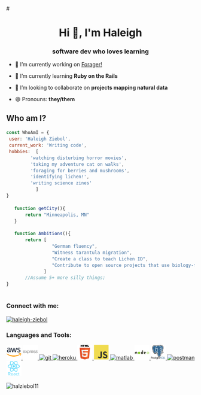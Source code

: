 #<h1 align="center">Hi 👋, I'm Haleigh</h1>
<h3 align="center">software dev who loves learning</h3>

- 🔭 I’m currently working on [Forager!](https://forager-the-app-2d51a1f475e5.herokuapp.com/#/home)

- 🌱 I’m currently learning **Ruby on the Rails**

- 👯 I’m looking to collaborate on **projects mapping natural data**

- 😄 Pronouns: **they/them**

## Who am I?
 ```javascript
 const WhoAmI = {
  user: 'Haleigh Ziebol',
  current_work: 'Writing code',
  hobbies:	[
		  'watching disturbing horror movies',
		  'taking my adventure cat on walks',
		  'foraging for berries and mushrooms',
		  'identifying lichen!',
		  'writing science zines'
          	]
 }
	
	function getCity(){
		return "Minneapolis, MN"
	}

	function Ambitions(){
		return [
			      "German fluency",
			      "Witness tarantula migration",
			      "Create a class to teach Lichen ID",
			      "Contribute to open source projects that use biology-focused data"
		       ]
		//Assume 5+ more silly things;
}
	
 ```
<h3 align="left">Connect with me:</h3>
<p align="left">
<a href="https://linkedin.com/in/haleigh-ziebol" target="blank"><img align="center" src="https://raw.githubusercontent.com/rahuldkjain/github-profile-readme-generator/master/src/images/icons/Social/linked-in-alt.svg" alt="haleigh-ziebol" height="30" width="40" /></a>
</p>

<h3 align="left">Languages and Tools:</h3>
<p align="left"> <a href="https://aws.amazon.com" target="_blank" rel="noreferrer"> <img src="https://raw.githubusercontent.com/devicons/devicon/master/icons/amazonwebservices/amazonwebservices-original-wordmark.svg" alt="aws" width="40" height="40"/> </a> <a href="https://expressjs.com" target="_blank" rel="noreferrer"> <img src="https://raw.githubusercontent.com/devicons/devicon/master/icons/express/express-original-wordmark.svg" alt="express" width="40" height="40"/> </a> <a href="https://git-scm.com/" target="_blank" rel="noreferrer"> <img src="https://www.vectorlogo.zone/logos/git-scm/git-scm-icon.svg" alt="git" width="40" height="40"/> </a> <a href="https://heroku.com" target="_blank" rel="noreferrer"> <img src="https://www.vectorlogo.zone/logos/heroku/heroku-icon.svg" alt="heroku" width="40" height="40"/> </a> <a href="https://www.w3.org/html/" target="_blank" rel="noreferrer"> <img src="https://raw.githubusercontent.com/devicons/devicon/master/icons/html5/html5-original-wordmark.svg" alt="html5" width="40" height="40"/> </a> <a href="https://developer.mozilla.org/en-US/docs/Web/JavaScript" target="_blank" rel="noreferrer"> <img src="https://raw.githubusercontent.com/devicons/devicon/master/icons/javascript/javascript-original.svg" alt="javascript" width="40" height="40"/> </a> <a href="https://www.mathworks.com/" target="_blank" rel="noreferrer"> <img src="https://upload.wikimedia.org/wikipedia/commons/2/21/Matlab_Logo.png" alt="matlab" width="40" height="40"/> </a> <a href="https://nodejs.org" target="_blank" rel="noreferrer"> <img src="https://raw.githubusercontent.com/devicons/devicon/master/icons/nodejs/nodejs-original-wordmark.svg" alt="nodejs" width="40" height="40"/> </a> <a href="https://www.postgresql.org" target="_blank" rel="noreferrer"> <img src="https://raw.githubusercontent.com/devicons/devicon/master/icons/postgresql/postgresql-original-wordmark.svg" alt="postgresql" width="40" height="40"/> </a> <a href="https://postman.com" target="_blank" rel="noreferrer"> <img src="https://www.vectorlogo.zone/logos/getpostman/getpostman-icon.svg" alt="postman" width="40" height="40"/> </a> <a href="https://reactjs.org/" target="_blank" rel="noreferrer"> <img src="https://raw.githubusercontent.com/devicons/devicon/master/icons/react/react-original-wordmark.svg" alt="react" width="40" height="40"/> </a> </p>

<p><img align="center" src="https://github-readme-stats.vercel.app/api/top-langs?username=halziebol11&show_icons=true&locale=en&layout=compact" alt="halziebol11" /></p>



